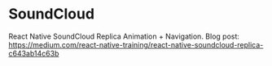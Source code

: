 # SoundCloud
React Native SoundCloud Replica Animation + Navigation. Blog post: https://medium.com/react-native-training/react-native-soundcloud-replica-c643ab14c63b
